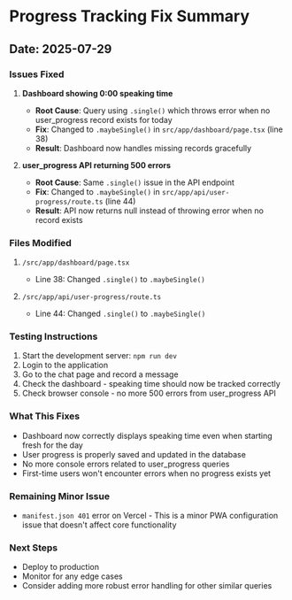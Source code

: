 # Progress Tracking Fix Summary

## Date: 2025-07-29

### Issues Fixed

1. **Dashboard showing 0:00 speaking time**
   - **Root Cause**: Query using `.single()` which throws error when no user_progress record exists for today
   - **Fix**: Changed to `.maybeSingle()` in `src/app/dashboard/page.tsx` (line 38)
   - **Result**: Dashboard now handles missing records gracefully

2. **user_progress API returning 500 errors**
   - **Root Cause**: Same `.single()` issue in the API endpoint
   - **Fix**: Changed to `.maybeSingle()` in `src/app/api/user-progress/route.ts` (line 44)
   - **Result**: API now returns null instead of throwing error when no record exists

### Files Modified

1. `/src/app/dashboard/page.tsx`
   - Line 38: Changed `.single()` to `.maybeSingle()`

2. `/src/app/api/user-progress/route.ts`
   - Line 44: Changed `.single()` to `.maybeSingle()`

### Testing Instructions

1. Start the development server: `npm run dev`
2. Login to the application
3. Go to the chat page and record a message
4. Check the dashboard - speaking time should now be tracked correctly
5. Check browser console - no more 500 errors from user_progress API

### What This Fixes

- Dashboard now correctly displays speaking time even when starting fresh for the day
- User progress is properly saved and updated in the database
- No more console errors related to user_progress queries
- First-time users won't encounter errors when no progress exists yet

### Remaining Minor Issue

- `manifest.json 401` error on Vercel - This is a minor PWA configuration issue that doesn't affect core functionality

### Next Steps

- Deploy to production
- Monitor for any edge cases
- Consider adding more robust error handling for other similar queries
